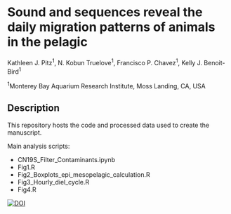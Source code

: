 # Sound and sequences reveal the daily migration patterns of animals in the pelagic

Kathleen J. Pitz<sup>1</sup>, N. Kobun Truelove<sup>1</sup>, Francisco P. Chavez<sup>1</sup>, Kelly J. Benoit-Bird<sup>1</sup>


<sup>1</sup>Monterey Bay Aquarium Research Institute, Moss Landing, CA, USA

## Description

This repository hosts the code and processed data used to create the manuscript.

Main analysis scripts:

- CN19S_Filter_Contaminants.ipynb
- Fig1.R
- Fig2_Boxplots_epi_mesopelagic_calculation.R
- Fig3_Hourly_diel_cycle.R
- Fig4.R


[![DOI](https://zenodo.org/badge/873307269.svg)](https://doi.org/10.5281/zenodo.13941941)
